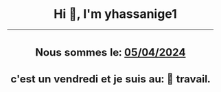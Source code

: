 <h1 align='center'>Hi 👋, I'm yhassanige1</h1>
<div align='center'>

|<h2 align='center'>Nous sommes le: <u>05/04/2024</u></h2><h2 align='center'>c'est un vendredi et je suis au: 🏢 travail.</h2>|
|---
</div>